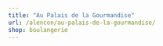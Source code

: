 ```yaml
---
title: "Au Palais de la Gourmandise"
url: /alencon/au-palais-de-la-gourmandise/
shop: boulangerie
---
```

